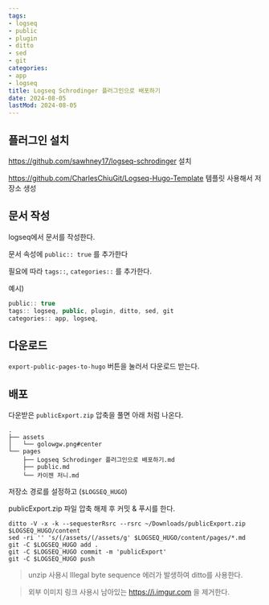 ```yaml
---
tags:
- logseq
- public
- plugin
- ditto
- sed
- git
categories:
- app
- logseq
title: Logseq Schrodinger 플러그인으로 배포하기
date: 2024-08-05
lastMod: 2024-08-05
---
```



## 플러그인 설치

https://github.com/sawhney17/logseq-schrodinger 설치

https://github.com/CharlesChiuGit/Logseq-Hugo-Template 템플릿 사용해서 저장소 생성



## 문서 작성

logseq에서 문서를 작성한다.

문서 속성에 `public:: true` 를 추가한다

필요에 따라 `tags::`, `categories::` 를 추가한다.

예시)

```typescript
public:: true
tags:: logseq, public, plugin, ditto, sed, git
categories:: app, logseq,
```



## 다운로드

`export-public-pages-to-hugo` 버튼을 눌러서 다운로드 받는다.



## 배포

다운받은 `publicExport.zip` 압축을 풀면 아래 처럼 나온다.

```shell
.
├── assets
│   └── golowgw.png#center
└── pages
	├── Logseq Schrodinger 플러그인으로 배포하기.md
	├── public.md
	└── 카이젠 저니.md
```

저장소 경로를 설정하고 (`$LOGSEQ_HUGO`)

publicExport.zip 파일 압축 해제 후 커밋 & 푸시를 한다.



```shell
ditto -V -x -k --sequesterRsrc --rsrc ~/Downloads/publicExport.zip $LOGSEQ_HUGO/content
sed -ri '' 's/(/assets/(/assets/g' $LOGSEQ_HUGO/content/pages/*.md
git -C $LOGSEQ_HUGO add .
git -C $LOGSEQ_HUGO commit -m 'publicExport'
git -C $LOGSEQ_HUGO push
```



> unzip 사용시 Illegal byte sequence 에러가 발생하여 ditto를 사용한다.

> 외부 이미지 링크 사용시 남아있는 https://i.imgur.com 을 제거한다.










